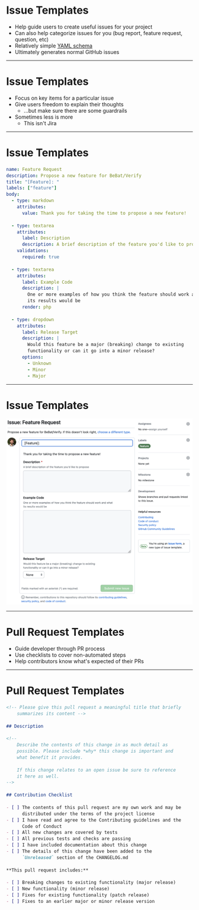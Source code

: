 <!-- .slide: data-transition="slide" data-auto-animate -->
# Issue Templates

- <!-- .element: class="fragment" --> Help guide users to create useful issues for your project
- <!-- .element: class="fragment" --> Can also help categorize issues for you (bug report, feature request, question, etc)
- <!-- .element: class="fragment" --> Relatively simple <a href="https://docs.github.com/en/communities/using-templates-to-encourage-useful-issues-and-pull-requests/syntax-for-issue-forms">YAML schema</a>
- <!-- .element: class="fragment" --> Ultimately generates normal GitHub issues

***

<!-- .slide: data-transition="slide" data-auto-animate -->
# Issue Templates

- Focus on key items for a particular issue <!-- .element: class="fragment" -->
- Give users freedom to explain their thoughts <!-- .element: class="fragment" -->
  - ...but make sure there are some guardrails <!-- .element: class="fragment" -->
- Sometimes less is more <!-- .element: class="fragment" -->
  - This isn't Jira <!-- .element: class="fragment" -->

***

<!-- .slide: data-transition="slide" data-auto-animate -->
# Issue Templates

```yaml [1-4|6-8|10-23|25-34]
name: Feature Request
description: Propose a new feature for BeBat/Verify
title: "[Feature]: "
labels: ["feature"]
body:
  - type: markdown
    attributes:
      value: Thank you for taking the time to propose a new feature!

  - type: textarea
    attributes:
      label: Description
      description: A brief description of the feature you'd like to propose
    validations:
      required: true

  - type: textarea
    attributes:
      label: Example Code
      description: |
        One or more examples of how you think the feature should work and what
        its results would be
      render: php

  - type: dropdown
    attributes:
      label: Release Target
      description: |
        Would this feature be a major (breaking) change to existing
        functionality or can it go into a minor release?
      options:
        - Unknown
        - Minor
        - Major
```

***

<!-- .slide: data-transition="slide" data-auto-animate -->
# Issue Templates

![feature request issue form on GitHub](../img/feature-request-form.png) <!-- .element style="max-height: 432px" -->

***

<!-- .slide: data-transition="slide" data-auto-animate -->
# Pull Request Templates

- Guide developer through PR process <!-- .element: class="fragment" -->
- Use checklists to cover non-automated steps <!-- .element: class="fragment" -->
- Help contributors know what's expected of their PRs <!-- .element: class="fragment" -->

***

<!-- .slide: data-transition="slide" data-auto-animate -->
# Pull Request Templates

```markdown [1-2|4-13|15-25|27-32]
<!-- Please give this pull request a meaningful title that briefly
    summarizes its content -->

## Description

<!--
    Describe the contents of this change in as much detail as
    possible. Please include *why* this change is important and
    what benefit it provides.

    If this change relates to an open issue be sure to reference
    it here as well.
-->

## Contribution Checklist

- [ ] The contents of this pull request are my own work and may be
      distributed under the terms of the project license
- [ ] I have read and agree to the Contributing guidelines and the
      Code of Conduct
- [ ] All new changes are covered by tests
- [ ] All previous tests and checks are passing
- [ ] I have included documentation about this change
- [ ] The details of this change have been added to the
      `Unreleased` section of the CHANGELOG.md

**This pull request includes:**

- [ ] Breaking changes to existing functionality (major release)
- [ ] New functionality (minor release)
- [ ] Fixes for existing functionality (patch release)
- [ ] Fixes to an earlier major or minor release version
```
